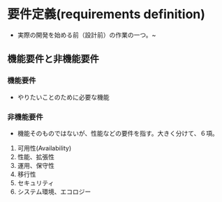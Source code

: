 

# 要件定義(requirements definition)
 - 実際の開発を始める前（設計前）の作業の一つ。~

## 機能要件と非機能要件

### 機能要件

- やりたいことのために必要な機能 

### 非機能要件
 
 - 機能そのものではないが、性能などの要件を指す。大きく分けて、６項。

 1. 可用性(Availability)
 2. 性能、拡張性
 3. 運用、保守性
 4. 移行性
 5. セキュリティ
 6. システム環境、エコロジー


